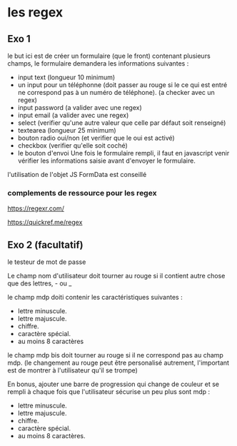 # les regex

## Exo 1
le but ici est de créer un formulaire (que le front) contenant plusieurs champs, le formulaire demandera les informations suivantes :

- input text (longueur 10 minimum)
- un input pour un téléphonne (doit passer au rouge si le ce qui est entré ne correspond pas à un numéro de téléphone). (a checker avec un regex)
- input password (a valider avec une regex)
- input email (a valider avec une regex)
- select (verifier qu'une autre valeur que celle par défaut soit renseigné)
- textearea (longueur 25 minimum)
- bouton radio oui/non (et verifier que le oui est activé)
- checkbox (verifier qu'elle soit coché)
- le bouton d'envoi
Une fois le formulaire rempli, il faut en javascript venir vérifier les informations saisie avant d'envoyer le formulaire.

l'utilisation de l'objet JS FormData est conseillé

### complements de ressource pour les regex

https://regexr.com/

https://quickref.me/regex

## Exo 2 (facultatif)
le testeur de mot de passe
  
Le champ nom d'utilisateur doit tourner au rouge si il contient autre chose que des lettres, - ou _

le champ mdp doiti contenir les caractéristiques suivantes : 
  - lettre minuscule.
  - lettre majuscule.
  - chiffre.
  - caractère spécial.
  - au moins 8 caractères

le champ mdp bis doit tourner au rouge si il ne correspond pas au champ mdp.
  (le changement au rouge peut être personalisé autrement, l'important est de montrer à l'utilisateur qu'il se trompe)
  
En bonus, ajouter une barre de progression qui change de couleur et se rempli à chaque fois que l'utilisateur sécurise un peu plus sont mdp :
  - lettre minuscule.
  - lettre majuscule.
  - chiffre.
  - caractère spécial.
  - au moins 8 caractères.
  


